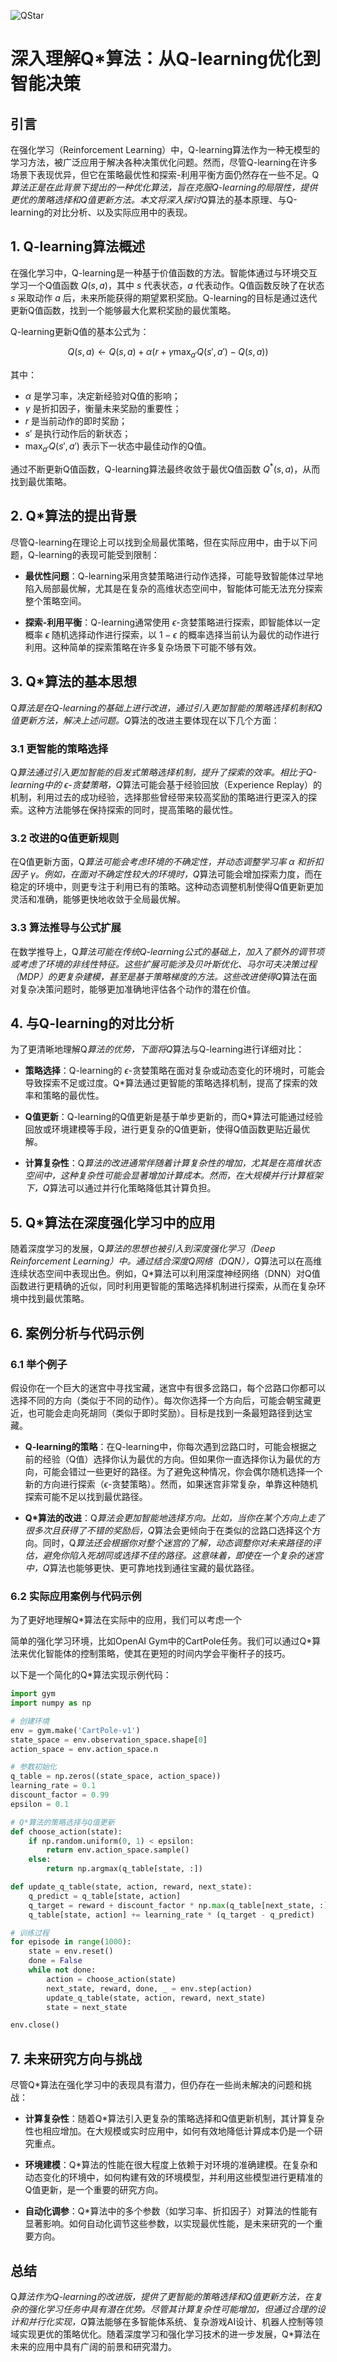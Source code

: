 ![QStar](BigModel/QStar/QStar.jpg)
# 深入理解Q*算法：从Q-learning优化到智能决策

## 引言

在强化学习（Reinforcement Learning）中，Q-learning算法作为一种无模型的学习方法，被广泛应用于解决各种决策优化问题。然而，尽管Q-learning在许多场景下表现优异，但它在策略最优性和探索-利用平衡方面仍然存在一些不足。Q*算法正是在此背景下提出的一种优化算法，旨在克服Q-learning的局限性，提供更优的策略选择和Q值更新方法。本文将深入探讨Q*算法的基本原理、与Q-learning的对比分析、以及实际应用中的表现。

## 1. Q-learning算法概述

在强化学习中，Q-learning是一种基于价值函数的方法。智能体通过与环境交互学习一个Q值函数 $Q(s, a)$，其中 $s$ 代表状态，$a$ 代表动作。Q值函数反映了在状态 $s$ 采取动作 $a$ 后，未来所能获得的期望累积奖励。Q-learning的目标是通过迭代更新Q值函数，找到一个能够最大化累积奖励的最优策略。

Q-learning更新Q值的基本公式为：

$$
Q(s, a) \leftarrow Q(s, a) + \alpha \left( r + \gamma \max_{a'} Q(s', a') - Q(s, a) \right)
$$

其中：
- $\alpha$ 是学习率，决定新经验对Q值的影响；
- $\gamma$ 是折扣因子，衡量未来奖励的重要性；
- $r$ 是当前动作的即时奖励；
- $s'$ 是执行动作后的新状态；
- $\max_{a'} Q(s', a')$ 表示下一状态中最佳动作的Q值。

通过不断更新Q值函数，Q-learning算法最终收敛于最优Q值函数 $Q^*(s, a)$，从而找到最优策略。

## 2. Q*算法的提出背景

尽管Q-learning在理论上可以找到全局最优策略，但在实际应用中，由于以下问题，Q-learning的表现可能受到限制：

- **最优性问题**：Q-learning采用贪婪策略进行动作选择，可能导致智能体过早地陷入局部最优解，尤其是在复杂的高维状态空间中，智能体可能无法充分探索整个策略空间。
  
- **探索-利用平衡**：Q-learning通常使用 $\epsilon$-贪婪策略进行探索，即智能体以一定概率 $\epsilon$ 随机选择动作进行探索，以 $1-\epsilon$ 的概率选择当前认为最优的动作进行利用。这种简单的探索策略在许多复杂场景下可能不够有效。

## 3. Q*算法的基本思想

Q*算法是在Q-learning的基础上进行改进，通过引入更加智能的策略选择机制和Q值更新方法，解决上述问题。Q*算法的改进主要体现在以下几个方面：

### 3.1 更智能的策略选择

Q*算法通过引入更加智能的启发式策略选择机制，提升了探索的效率。相比于Q-learning中的 $\epsilon$-贪婪策略，Q*算法可能会基于经验回放（Experience Replay）的机制，利用过去的成功经验，选择那些曾经带来较高奖励的策略进行更深入的探索。这种方法能够在保持探索的同时，提高策略的最优性。

### 3.2 改进的Q值更新规则

在Q值更新方面，Q*算法可能会考虑环境的不确定性，并动态调整学习率 $\alpha$ 和折扣因子 $\gamma$。例如，在面对不确定性较大的环境时，Q*算法可能会增加探索力度，而在稳定的环境中，则更专注于利用已有的策略。这种动态调整机制使得Q值更新更加灵活和准确，能够更快地收敛于全局最优解。

### 3.3 算法推导与公式扩展

在数学推导上，Q*算法可能在传统Q-learning公式的基础上，加入了额外的调节项或考虑了环境的非线性特征。这些扩展可能涉及贝叶斯优化、马尔可夫决策过程（MDP）的更复杂建模，甚至是基于策略梯度的方法。这些改进使得Q*算法在面对复杂决策问题时，能够更加准确地评估各个动作的潜在价值。

## 4. 与Q-learning的对比分析

为了更清晰地理解Q*算法的优势，下面将Q*算法与Q-learning进行详细对比：

- **策略选择**：Q-learning的 $\epsilon$-贪婪策略在面对复杂或动态变化的环境时，可能会导致探索不足或过度。Q*算法通过更智能的策略选择机制，提高了探索的效率和策略的最优性。
  
- **Q值更新**：Q-learning的Q值更新是基于单步更新的，而Q*算法可能通过经验回放或环境建模等手段，进行更复杂的Q值更新，使得Q值函数更贴近最优解。
  
- **计算复杂性**：Q*算法的改进通常伴随着计算复杂性的增加，尤其是在高维状态空间中，这种复杂性可能会显著增加计算成本。然而，在大规模并行计算框架下，Q*算法可以通过并行化策略降低其计算负担。

## 5. Q*算法在深度强化学习中的应用

随着深度学习的发展，Q*算法的思想也被引入到深度强化学习（Deep Reinforcement Learning）中。通过结合深度Q网络（DQN），Q*算法可以在高维连续状态空间中表现出色。例如，Q*算法可以利用深度神经网络（DNN）对Q值函数进行更精确的近似，同时利用更智能的策略选择机制进行探索，从而在复杂环境中找到最优策略。

## 6. 案例分析与代码示例

### 6.1 举个例子

假设你在一个巨大的迷宫中寻找宝藏，迷宫中有很多岔路口，每个岔路口你都可以选择不同的方向（类似于不同的动作）。每次你选择一个方向后，可能会朝宝藏更近，也可能会走向死胡同（类似于即时奖励）。目标是找到一条最短路径到达宝藏。

- **Q-learning的策略**：在Q-learning中，你每次遇到岔路口时，可能会根据之前的经验（Q值）选择你认为最优的方向。但如果你一直选择你认为最优的方向，可能会错过一些更好的路径。为了避免这种情况，你会偶尔随机选择一个新的方向进行探索（$\epsilon$-贪婪策略）。然而，如果迷宫非常复杂，单靠这种随机探索可能不足以找到最优路径。

- **Q*算法的改进**：Q*算法会更加智能地选择方向。比如，当你在某个方向上走了很多次且获得了不错的奖励后，Q*算法会更倾向于在类似的岔路口选择这个方向。同时，Q*算法还会根据你对整个迷宫的了解，动态调整你对未来路径的评估，避免你陷入死胡同或选择不佳的路径。这意味着，即使在一个复杂的迷宫中，Q*算法也能够更快、更可靠地找到通往宝藏的最优路径。

### 6.2 实际应用案例与代码示例

为了更好地理解Q*算法在实际中的应用，我们可以考虑一个

简单的强化学习环境，比如OpenAI Gym中的CartPole任务。我们可以通过Q*算法来优化智能体的控制策略，使其在更短的时间内学会平衡杆子的技巧。

以下是一个简化的Q*算法实现示例代码：

```python
import gym
import numpy as np

# 创建环境
env = gym.make('CartPole-v1')
state_space = env.observation_space.shape[0]
action_space = env.action_space.n

# 参数初始化
q_table = np.zeros((state_space, action_space))
learning_rate = 0.1
discount_factor = 0.99
epsilon = 0.1

# Q*算法的策略选择与Q值更新
def choose_action(state):
    if np.random.uniform(0, 1) < epsilon:
        return env.action_space.sample()
    else:
        return np.argmax(q_table[state, :])

def update_q_table(state, action, reward, next_state):
    q_predict = q_table[state, action]
    q_target = reward + discount_factor * np.max(q_table[next_state, :])
    q_table[state, action] += learning_rate * (q_target - q_predict)

# 训练过程
for episode in range(1000):
    state = env.reset()
    done = False
    while not done:
        action = choose_action(state)
        next_state, reward, done, _ = env.step(action)
        update_q_table(state, action, reward, next_state)
        state = next_state

env.close()
```

## 7. 未来研究方向与挑战

尽管Q*算法在强化学习中的表现具有潜力，但仍存在一些尚未解决的问题和挑战：

- **计算复杂性**：随着Q*算法引入更复杂的策略选择和Q值更新机制，其计算复杂性也相应增加。在大规模或实时应用中，如何有效地降低计算成本仍是一个研究重点。

- **环境建模**：Q*算法的性能在很大程度上依赖于对环境的准确建模。在复杂和动态变化的环境中，如何构建有效的环境模型，并利用这些模型进行更精准的Q值更新，是一个重要的研究方向。

- **自动化调参**：Q*算法中的多个参数（如学习率、折扣因子）对算法的性能有显著影响。如何自动化调节这些参数，以实现最优性能，是未来研究的一个重要方向。

## 总结

Q*算法作为Q-learning的改进版，提供了更智能的策略选择和Q值更新方法，在复杂的强化学习任务中具有潜在优势。尽管其计算复杂性可能增加，但通过合理的设计和并行化实现，Q*算法能够在多智能体系统、复杂游戏AI设计、机器人控制等领域实现更优的策略优化。随着深度学习和强化学习技术的进一步发展，Q*算法在未来的应用中具有广阔的前景和研究潜力。